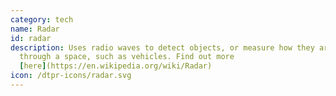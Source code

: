 ```yaml
---
category: tech
name: Radar
id: radar
description: Uses radio waves to detect objects, or measure how they are moving
  through a space, such as vehicles. Find out more
  [here](https://en.wikipedia.org/wiki/Radar)
icon: /dtpr-icons/radar.svg
---
```

